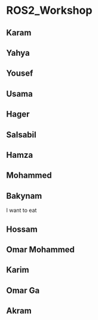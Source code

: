 # ROS2_Workshop

## Karam

## Yahya

## Yousef

## Usama

## Hager

## Salsabil

## Hamza

## Mohammed

## Bakynam
I want to eat 
## Hossam

## Omar Mohammed

## Karim

## Omar Ga

## Akram
